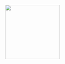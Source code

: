 <div align="center">
  <a href="https://github.com/xxcolas">
  <img height="180em" src="https://github-readme-stats.vercel.app/api?username=xxcolas&show_icons=true&theme=cobalt&include_all_commits=true&count_private=true"/>
</div>
  
<!---
xxcolas/xxcolas is a ✨ special ✨ repository because its `README.md` (this file) appears on your GitHub profile.
You can click the Preview link to take a look at your changes.
--->
